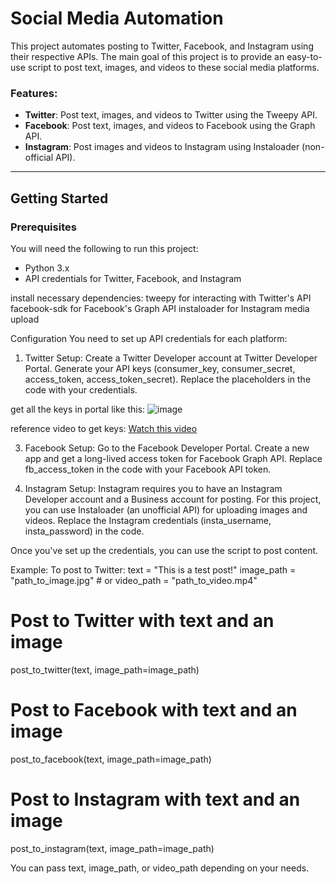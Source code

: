 # Social Media Automation

This project automates posting to Twitter, Facebook, and Instagram using their respective APIs. The main goal of this project is to provide an easy-to-use script to post text, images, and videos to these social media platforms.

### Features:
- **Twitter**: Post text, images, and videos to Twitter using the Tweepy API.
- **Facebook**: Post text, images, and videos to Facebook using the Graph API.
- **Instagram**: Post images and videos to Instagram using Instaloader (non-official API).

---

## Getting Started

### Prerequisites

You will need the following to run this project:

- Python 3.x
- API credentials for Twitter, Facebook, and Instagram
  
install necessary dependencies:
tweepy for interacting with Twitter's API
facebook-sdk for Facebook's Graph API
instaloader for Instagram media upload


Configuration
You need to set up API credentials for each platform:

1. Twitter Setup:
Create a Twitter Developer account at Twitter Developer Portal.
Generate your API keys (consumer_key, consumer_secret, access_token, access_token_secret).
Replace the placeholders in the code with your credentials.

get all the keys in portal like this:
![image](https://github.com/user-attachments/assets/f1801c8c-265e-45da-838c-b198b8dc24af)

reference video to get keys:
[Watch this video](https://www.youtube.com/watch?v=QdJx942mfFc)

3. Facebook Setup:
Go to the Facebook Developer Portal.
Create a new app and get a long-lived access token for Facebook Graph API.
Replace fb_access_token in the code with your Facebook API token.

5. Instagram Setup:
Instagram requires you to have an Instagram Developer account and a Business account for posting.
For this project, you can use Instaloader (an unofficial API) for uploading images and videos.
Replace the Instagram credentials (insta_username, insta_password) in the code.


Once you've set up the credentials, you can use the script to post content.

Example:
To post to Twitter:
text = "This is a test post!"
image_path = "path_to_image.jpg"  # or video_path = "path_to_video.mp4"

# Post to Twitter with text and an image
post_to_twitter(text, image_path=image_path)

# Post to Facebook with text and an image
post_to_facebook(text, image_path=image_path)

# Post to Instagram with text and an image
post_to_instagram(text, image_path=image_path)

You can pass text, image_path, or video_path depending on your needs.


